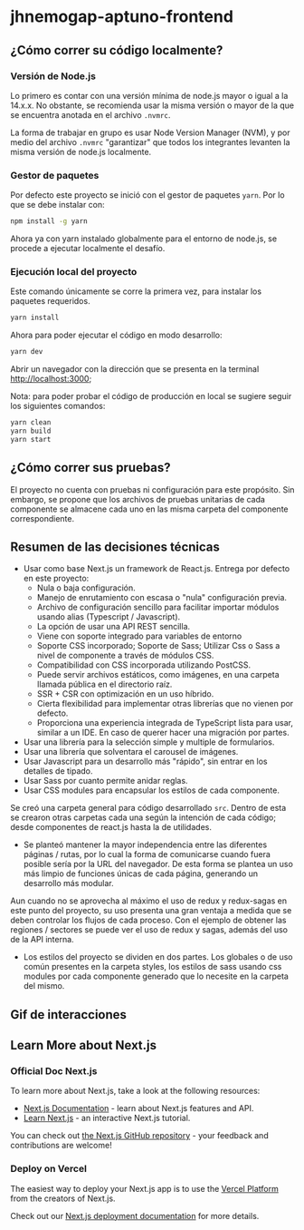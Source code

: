 # jhnemogap-aptuno-frontend

## ¿Cómo correr su código localmente?

### Versión de Node.js

Lo primero es contar con una versión mínima de node.js mayor o igual a la 14.x.x. No obstante, se recomienda 
usar la misma versión o mayor de la que se encuentra anotada en el archivo `.nvmrc`.

La forma de trabajar en grupo es usar Node Version Manager (NVM), y por medio del archivo `.nvmrc` "garantizar" 
que todos los integrantes levanten la misma versión de node.js localmente.

### Gestor de paquetes

Por defecto este proyecto se inició con el gestor de paquetes `yarn`. Por lo que se debe instalar con:

```bash
npm install -g yarn
```

Ahora ya con yarn instalado globalmente para el entorno de node.js, se procede a ejecutar localmente el desafío.

### Ejecución local del proyecto

Este comando únicamente se corre la primera vez, para instalar los paquetes requeridos.

```bash
yarn install
```
Ahora para poder ejecutar el código en modo desarrollo:

```bash
yarn dev
```

Abrir un navegador con la dirección que se presenta en la terminal [http://localhost:3000](http://localhost:3000);

Nota: para poder probar el código de producción en local se sugiere seguir los siguientes comandos:

```bash
yarn clean
yarn build
yarn start
```

## ¿Cómo correr sus pruebas?

El proyecto no cuenta con pruebas ni configuración para este propósito. Sin embargo, se propone que los archivos 
de pruebas unitarias de cada componente se almacene cada uno en las misma carpeta del componente correspondiente.

## Resumen de las decisiones técnicas

- Usar como base Next.js un framework de React.js. Entrega por defecto en este proyecto:
  - Nula o baja configuración.
  - Manejo de enrutamiento con escasa o "nula" configuración previa.
  - Archivo de configuración sencillo para facilitar importar módulos usando alias (Typescript / Javascript).
  - La opción de usar una API REST sencilla.
  - Viene con soporte integrado para variables de entorno
  - Soporte CSS incorporado; Soporte de Sass; Utilizar Css o Sass a nivel de componente a 
    través de módulos CSS.
  - Compatibilidad con CSS incorporada utilizando PostCSS.
  - Puede servir archivos estáticos, como imágenes, en una carpeta llamada pública en el directorio raíz.
  - SSR + CSR con optimización en un uso híbrido.
  - Cierta flexibilidad para implementar otras librerías que no vienen por defecto. 
  - Proporciona una experiencia integrada de TypeScript lista para usar, similar a un IDE. En caso de querer hacer una migración por partes.
- Usar una librería para la selección simple y multiple de formularios.
- Usar una librería que solventara el carousel de imágenes.
- Usar Javascript para un desarrollo más "rápido", sin entrar en los detalles de tipado.
- Usar Sass por cuanto permite anidar reglas.
- Usar CSS modules para encapsular los estilos de cada componente.

Se creó una carpeta general para código desarrollado `src`. Dentro de esta se crearon otras 
carpetas cada una según la intención de cada código; desde componentes de react.js hasta la 
de utilidades.

- Se planteó mantener la mayor independencia entre las diferentes páginas / rutas, por lo cual la forma de 
  comunicarse cuando fuera posible sería por la URL del navegador. De esta forma se plantea un uso más limpio de 
  funciones únicas de cada página, generando un desarrollo más modular.
  
Aun cuando no se aprovecha al máximo el uso de redux y redux-sagas en este punto del proyecto, su uso presenta 
una gran ventaja a medida que se deben controlar los flujos de cada proceso. Con el ejemplo de obtener las 
regiones / sectores se puede ver el uso de redux y sagas, además del uso de la API interna.

- Los estilos del proyecto se dividen en dos partes. Los globales o de uso común presentes en la carpeta styles, 
los estilos de sass usando css modules por cada componente generado que lo necesite en la carpeta del mismo.

## Gif de interacciones



## Learn More about Next.js

### Official Doc Next.js
To learn more about Next.js, take a look at the following resources:

- [Next.js Documentation](https://nextjs.org/docs) - learn about Next.js features and API.
- [Learn Next.js](https://nextjs.org/learn) - an interactive Next.js tutorial.

You can check out [the Next.js GitHub repository](https://github.com/vercel/next.js/) - your feedback and contributions are welcome!

### Deploy on Vercel

The easiest way to deploy your Next.js app is to use the [Vercel Platform](https://vercel.com/import?utm_medium=default-template&filter=next.js&utm_source=create-next-app&utm_campaign=create-next-app-readme) from the creators of Next.js.

Check out our [Next.js deployment documentation](https://nextjs.org/docs/deployment) for more details.


